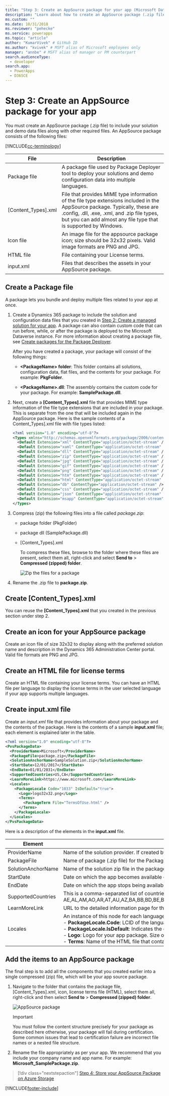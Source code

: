 ```yaml
---
title: "Step 3: Create an AppSource package for your app (Microsoft Dataverse) | Microsoft Docs" # Intent and product brand in a unique string of 43-59 chars including spaces
description: "Learn about how to create an AppSource package (.zip file) to include your solution and demo data files along with other required files." # 115-145 characters including spaces. This abstract displays in the search result.
ms.custom: ""
ms.date: 10/31/2018
ms.reviewer: "pehecke"
ms.service: powerapps
ms.topic: "article"
author: "KumarVivek" # GitHub ID
ms.author: "kvivek" # MSFT alias of Microsoft employees only
manager: "annbe" # MSFT alias of manager or PM counterpart
search.audienceType: 
  - developer
search.app: 
  - PowerApps
  - D365CE
---
```

# Step 3: Create an AppSource package for your app

You must create an AppSource package (.zip file) to include your solution and demo data files along with other required files. An AppSource package consists of the following files:

[!INCLUDE[cc-terminology](includes/cc-terminology.md)]

|File|Description|
|--|--|
|Package file|A package file used by Package Deployer tool to deploy your solutions and demo configuration data into multiple languages.|
|[Content_Types].xml|File that provides MIME type information of the file type extensions included in the AppSource package. Typically, these are .config, .dll, .exe, .xml, and .zip file types, but you can add almost any file type that is supported by Windows.|
|Icon file|An image file for the appsource package icon; size should be 32x32 pixels. Valid image formats are PNG and JPG.|
|HTML file|File containing your License terms.|
|input.xml|Files that describes the assets in your AppSource package.|


## Create a Package file

A package lets you bundle and deploy multiple files related to your app at once. 

1. Create a Dynamics 365 package to include the solution and configuration data files that you created in [Step 2: Create a managed solution for your app](create-solution-app-appsource.md). A package can also contain custom code that can run before, while, or after the package is deployed to the Microsoft Dataverse instance. For more information about creating a package file, see [Create packages for the Package Deployer](/power-platform/alm/package-deployer-tool).

    After you have created a package, your package will consist of the following things:

    - **\<PackageName> folder**: This folder contains  all solutions,  configuration data, flat files, and the contents for your package. For example: **PkgFolder**.  
  
    - **\<PackageName>.dll**: The assembly contains the custom code for your package. For example: **SamplePackage.dll**.

2. Next, create a **[Content_Types].xml** file that provides MIME type information of the file type extensions that are included in your package. This is separate from the one that will be included again in the AppSource package. Here is the sample contents of a Content_Types].xml file with file types listed:

    ```xml
    <?xml version="1.0" encoding="utf-8"?>
    <Types xmlns="http://schemas.openxmlformats.org/package/2006/content-types">
      <Default Extension="xml" ContentType="application/octet-stream" />
      <Default Extension="xaml" ContentType="application/octet-stream" />
      <Default Extension="dll" ContentType="application/octet-stream" />
      <Default Extension="zip" ContentType="application/octet-stream" />
      <Default Extension="jpg" ContentType="application/octet-stream" />
      <Default Extension="gif" ContentType="application/octet-stream" />
      <Default Extension="png" ContentType="application/octet-stream" />
      <Default Extension="htm" ContentType="application/octet-stream" />
      <Default Extension="html" ContentType="application/octet-stream" />
      <Default Extension="db" ContentType="application/octet-stream" />
      <Default Extension="css" ContentType="application/octet-stream" />
      <Default Extension="json" ContentType="application/octet-stream" />
      <Default Extension="msapp" ContentType="application/octet-stream" />
    </Types>
    ```

3. Compress (zip) the following files into a file called *package.zip*:
   - package folder (PkgFolder)
   - package dll (SamplePackage.dll)
   - [Content_Types].xml

     To compress these files, browse to the folder where these files are present, select them all, right-click and select **Send to** > **Compressed (zipped) folder**.

     ![Zip the files for a package](media/appsource-zip-package.png) 

4. Rename the .zip file to **package.zip**.

## Create [Content_Types].xml

You can reuse the **[Content_Types].xml** that you created in the previous section under step 2.

## Create an icon for your AppSource package

Create an icon file of size 32x32 to display along with the preferred solution name and description in the Dynamics 365 Administration Center portal. Valid file formats are PNG and JPG.

## Create an HTML file for license terms

Create an HTML file containing your license terms. You can have an HTML file per language to display the license terms in the user selected language if your app supports multiple languages.

## Create input.xml file

Create an *input.xml* file that provides information about your package and the contents of the package. Here is the contents of a sample **input.xml** file; each element is explained later in the table.

```xml
<?xml version="1.0" encoding="utf-8"?>
<PvsPackageData>
  <ProviderName>Microsoft</ProviderName>
  <PackageFile>package.zip</PackageFile>
  <SolutionAnchorName>SampleSolution.zip</SolutionAnchorName>
  <StartDate>12/01/2017</StartDate>
  <EndDate>01/01/2031</EndDate>
  <SupportedCountries>US,CA</SupportedCountries>
  <LearnMoreLink>https://www.microsoft.com</LearnMoreLink>
  <Locales>
    <PackageLocale Code="1033" IsDefault="true">
      <Logo>logo32x32.png</Logo>
      <Terms>
        <PackageTerm File="TermsOfUse.html" />
      </Terms>
    </PackageLocale>
  </Locales>
</PvsPackageData>
```


Here is a description of the elements in the **input.xml** file.

|Element|Description|
|--|--|
|ProviderName|Name of the solution provider. If created by a Microsoft internal team, specify **Microsoft**.|
|PackageFile|Name of package (.zip file) for the Package Deployer tool. This zip file should contain the package assembly, the package folder with your app assets, and the Content_Types.xml file. For example, the package.zip file created under the [Create a Package file](#create-a-package-file) section.|
|SolutionAnchorName|Name of the solution zip file in the package that is used for the display name and description of solution assets.|
|StartDate|Date on which the app becomes available on AppSource. The format is MM/DD/YYYY.|
|EndDate|Date on which the app stops being available on AppSource. The format is MM/DD/YYYY.|
|SupportedCountries|This is a comma-separated list of countries or regions where the app should be available. At the time of writing this article, the supported countries list is the following: AE,AL,AM,AO,AR,AT,AU,AZ,BA,BB,BD,BE,BG,BH,BM,BN,BO,BR,BY,CA,CH,CI,CL,CM,CO,CR,CV,CW,CY,CZ,DE,DK,DO,DZ,EC,EE,EG,ES,FI,FR,GB,GE,GH,GR,GT,HK,HN,HR,HU,ID,IE,IL,IN,IQ,IS,IT,JM,JO,JP,KE,KG,KN,KR,KW,KY,KZ,LB,LK,LT,LU,LV,LY,MA,MC,MD,ME,MK,MN,MO,MT,MU,MX,MY,NG,NI,NL,NO,NZ,OM,PA,PE,PH,PK,PL,PR,PS,PT,PY,QA,RO,RS,RU,RW,SA,SE,SG,SI,SK,SN,SV,TH,TM,TN,TR,TT,TW,UA,US,UY,UZ,VE,VI,VN,ZA,ZW|
|LearnMoreLink|URL to the detailed information page for this package.|
|Locales|An instance of this node for each language you want to support in the Preferred solution UI. This node contains the following children elements:<br/>- **PackageLocale.Code**: LCID of the language for this node. Example: US English is 1033<br/>- **PackageLocale.IsDefault**: Indicates the default language. This is used as the fallback language if the language chosen by the customer is not available.<br/>- **Logo**: Logo for your app package. Size of the image must be 32x32. Valid image formats are PNG and JPG.<br/>- **Terms**: Name of the HTML file that contains your license terms for each language.|

## Add the items to an AppSource package

The final step is to add all the components that you created earlier into a single compressed (zip) file, which will be your app source package.

1. Navigate to the folder that contains the package file, [Content_Types].xml, icon, license terms file (HTML), select them all, right-click and then select **Send to** > **Compressed (zipped) folder**.

    ![AppSource package](media/appsource-package.png)

    > [!IMPORTANT]
    > You must follow the content structure precisely for your package as described here otherwise, your package will fail during certification. Some common issues that lead to certification failure are incorrect file names or a nested file structure.

2. Rename the file appropriately as per your app. We recommend that you include your company name and app name. For example: **Microsoft_SamplePackage.zip**.
 

> [!div class="nextstepaction"]
> [Step 4: Store your AppSource Package on Azure Storage](store-appsource-package-azure-storage.md) 


[!INCLUDE[footer-include](../../includes/footer-banner.md)]
